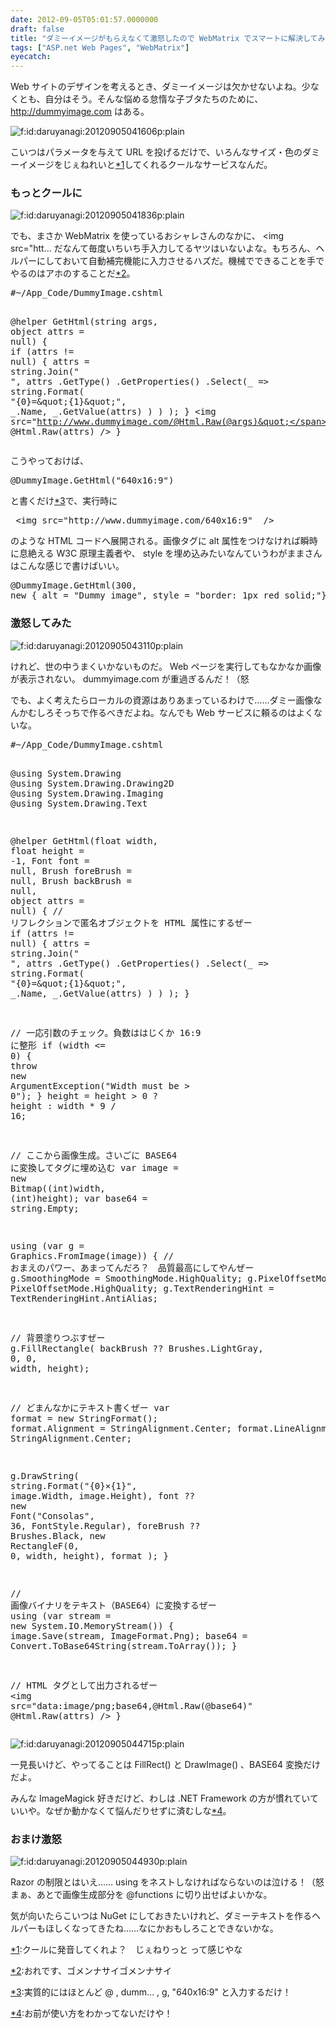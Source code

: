 ```yaml
---
date: 2012-09-05T05:01:57.0000000
draft: false
title: "ダミーイメージがもらえなくて激怒したので WebMatrix でスマートに解決してみたけど一部激怒した"
tags: ["ASP.net Web Pages", "WebMatrix"]
eyecatch: 
---
```

<p>Web サイトのデザインを考えるとき、ダミーイメージは欠かせないよね。少なくとも、自分はそう。そんな悩める怠惰な子ブタたちのために、 <a href="http://dummyimage.com">http://dummyimage.com</a> はある。</p><p><img src="20120905041606.png" alt="f:id:daruyanagi:20120905041606p:plain" title="f:id:daruyanagi:20120905041606p:plain" class="hatena-fotolife"></p><p>こいつはパラメータを与えて URL を投げるだけで、いろんなサイズ・色のダミーイメージをじぇねれいと<a href="#f1" name="fn1" title="クールに発音してくれよ？　じぇねりっと って感じやな">*1</a>してくれるクールなサービスなんだ。</p>

<div class="section">
<h3>もっとクールに</h3>
<p><img src="20120905041836.png" alt="f:id:daruyanagi:20120905041836p:plain" title="f:id:daruyanagi:20120905041836p:plain" class="hatena-fotolife"></p><p>でも、まさか WebMatrix を使っているおシャレさんのなかに、 &ltimg src="htt... だなんて毎度いちいち手入力してるヤツはいないよな。もちろん、ヘルパーにしておいて自動補完機能に入力させるハズだ。機械でできることを手でやるのはアホのすることだ<a href="#f2" name="fn2" title="おれです、ゴメンナサイゴメンナサイ">*2</a>。</p>
<pre class="code lang-cs" data-lang="cs" data-unlink>#~/App_Code/DummyImage.cshtml

@helper GetHtml(<span class="synType">string</span> args, <span class="synType">object</span> attrs = <span class="synConstant">null</span>)
{
<span class="synStatement">if</span> (attrs != <span class="synConstant">null</span>)
{
attrs = <span class="synType">string</span>.Join(<span class="synConstant">&quot; &quot;</span>, attrs
.GetType()
.GetProperties()
.Select(_ =&gt; <span class="synType">string</span>.Format(
<span class="synConstant">&quot;{0}=</span><span class="synSpecial">\&quot;</span><span class="synConstant">{1}</span><span class="synSpecial">\&quot;</span><span class="synConstant">&quot;</span>,
_.Name, _.GetValue(attrs)
)
)
);
}
&lt;img src=<span class="synConstant">&quot;http://www.dummyimage.com/@Html.Raw(@args)&quot;</span>
@Html.Raw(attrs) /&gt;
}
</pre><p>こうやっておけば、</p>
<pre class="code lang-cs" data-lang="cs" data-unlink>@DummyImage.GetHtml(<span class="synConstant">&quot;640x16:9&quot;</span>)
</pre><p>と書くだけ<a href="#f3" name="fn3" title="実質的にはほとんど @ , dumm... , g, "640x16:9" と入力するだけ！">*3</a>で、実行時に</p>
<pre class="code lang-cs" data-lang="cs" data-unlink> &lt;img src=<span class="synConstant">&quot;http://www.dummyimage.com/640x16:9&quot;</span>  /&gt;
</pre><p>のような HTML コードへ展開される。画像タグに alt 属性をつけなければ瞬時に息絶える W3C 原理主義者や、 style を埋め込みたいなんていうわがままさんはこんな感じで書けばいい。</p>
<pre class="code lang-cs" data-lang="cs" data-unlink>@DummyImage.GetHtml(<span class="synConstant">300</span>,
<span class="synStatement">new</span> { alt = <span class="synConstant">&quot;Dummy image&quot;</span>, style = <span class="synConstant">&quot;border: 1px red solid;&quot;</span>})
</pre>
</div>
<div class="section">
<h3>激怒してみた</h3>
<p><img src="20120905043110.png" alt="f:id:daruyanagi:20120905043110p:plain" title="f:id:daruyanagi:20120905043110p:plain" class="hatena-fotolife"></p><p>けれど、世の中うまくいかないものだ。 Web ページを実行してもなかなか画像が表示されない。 dummyimage.com が重過ぎるんだ！（怒</p><p>でも、よく考えたらローカルの資源はありあまっているわけで……ダミー画像なんかむしろそっちで作るべきだよね。なんでも Web サービスに頼るのはよくないな。</p><p></p>
<pre class="code lang-cs" data-lang="cs" data-unlink>#~/App_Code/DummyImage.cshtml

@<span class="synStatement">using</span> System.Drawing
@<span class="synStatement">using</span> System.Drawing.Drawing2D
@<span class="synStatement">using</span> System.Drawing.Imaging
@<span class="synStatement">using</span> System.Drawing.Text

@helper GetHtml(<span class="synType">float</span> width, <span class="synType">float</span> height = -<span class="synConstant">1</span>,
Font font = <span class="synConstant">null</span>,
Brush foreBrush = <span class="synConstant">null</span>, Brush backBrush = <span class="synConstant">null</span>,
<span class="synType">object</span> attrs = <span class="synConstant">null</span>)
{
<span class="synComment">// リフレクションで匿名オブジェクトを HTML 属性にするぜー</span>
<span class="synStatement">if</span> (attrs != <span class="synConstant">null</span>)
{
attrs = <span class="synType">string</span>.Join(<span class="synConstant">&quot; &quot;</span>, attrs
.GetType()
.GetProperties()
.Select(_ =&gt; <span class="synType">string</span>.Format(
<span class="synConstant">&quot;{0}=</span><span class="synSpecial">\&quot;</span><span class="synConstant">{1}</span><span class="synSpecial">\&quot;</span><span class="synConstant">&quot;</span>,
_.Name, _.GetValue(attrs)
)
)
);
}

<span class="synComment">// 一応引数のチェック。負数ははじくか 16:9 に整形</span>
<span class="synStatement">if</span> (width &lt;= <span class="synConstant">0</span>)
{
<span class="synStatement">throw</span> <span class="synStatement">new</span> ArgumentException(<span class="synConstant">&quot;Width must be &gt; 0&quot;</span>);
}
height = height &gt; <span class="synConstant">0</span> ? height : width * <span class="synConstant">9</span> / <span class="synConstant">16</span>;

<span class="synComment">// ここから画像生成。さいごに BASE64 に変換してタグに埋め込む</span>
var image = <span class="synStatement">new</span> Bitmap((<span class="synType">int</span>)width, (<span class="synType">int</span>)height);
var base64 = <span class="synType">string</span>.Empty;

<span class="synStatement">using</span> (var g = Graphics.FromImage(image))
{
<span class="synComment">// おまえのパワー、あまってんだろ？　品質最高にしてやんぜー</span>
g.SmoothingMode = SmoothingMode.HighQuality;
g.PixelOffsetMode = PixelOffsetMode.HighQuality;
g.TextRenderingHint = TextRenderingHint.AntiAlias;

<span class="synComment">// 背景塗りつぶすぜー</span>
g.FillRectangle(
backBrush ?? Brushes.LightGray,
<span class="synConstant">0</span>, <span class="synConstant">0</span>, width, height);

<span class="synComment">// どまんなかにテキスト書くぜー</span>
var format = <span class="synStatement">new</span> StringFormat();
format.Alignment = StringAlignment.Center;
format.LineAlignment = StringAlignment.Center;

g.DrawString(
<span class="synType">string</span>.Format(<span class="synConstant">&quot;{0}×{1}&quot;</span>, image.Width, image.Height),
font ?? <span class="synStatement">new</span> Font(<span class="synConstant">&quot;Consolas&quot;</span>, <span class="synConstant">36</span>, FontStyle.Regular),
foreBrush ?? Brushes.Black,
<span class="synStatement">new</span> RectangleF(<span class="synConstant">0</span>, <span class="synConstant">0</span>, width, height),
format
);
}

<span class="synComment">// 画像バイナリをテキスト（BASE64）に変換するぜー</span>
<span class="synStatement">using</span> (var stream = <span class="synStatement">new</span> System.IO.MemoryStream())
{
image.Save(stream, ImageFormat.Png);
base64 = Convert.ToBase64String(stream.ToArray());
}

<span class="synComment">// HTML タグとして出力されるぜー</span>
&lt;img src=<span class="synConstant">&quot;data:image/png;base64,@Html.Raw(@base64)&quot;</span>
@Html.Raw(attrs) /&gt;
}
</pre><p><img src="20120905044715.png" alt="f:id:daruyanagi:20120905044715p:plain" title="f:id:daruyanagi:20120905044715p:plain" class="hatena-fotolife"></p><p>一見長いけど、やってることは FillRect() と DrawImage() 、BASE64 変換だけだよ。</p><p>みんな ImageMagick 好きだけど、わしは .NET Framework の方が慣れていていいや。なぜか動かなくて悩んだりせずに済むしな<a href="#f4" name="fn4" title="お前が使い方をわかってないだけや！">*4</a>。</p>

</div>
<div class="section">
<h3>おまけ激怒</h3>
<p><img src="20120905044930.png" alt="f:id:daruyanagi:20120905044930p:plain" title="f:id:daruyanagi:20120905044930p:plain" class="hatena-fotolife"></p><p>Razor の制限とはいえ…… using をネストしなければならないのは泣ける！（怒<br />
まぁ、あとで画像生成部分を @functions に切り出せばよいかな。</p><p>気が向いたらこいつは NuGet にしておきたいけれど、ダミーテキストを作るヘルパーもほしくなってきたね……なにかおもしろことできないかな。</p>

</div><div class="footnote">
<p class="footnote"><a href="#fn1" name="f1" class="footnote-number">*1</a><span class="footnote-delimiter">:</span><span class="footnote-text">クールに発音してくれよ？　じぇねりっと って感じやな</span></p>
<p class="footnote"><a href="#fn2" name="f2" class="footnote-number">*2</a><span class="footnote-delimiter">:</span><span class="footnote-text">おれです、ゴメンナサイゴメンナサイ</span></p>
<p class="footnote"><a href="#fn3" name="f3" class="footnote-number">*3</a><span class="footnote-delimiter">:</span><span class="footnote-text">実質的にはほとんど @ , dumm... , g, "640x16:9" と入力するだけ！</span></p>
<p class="footnote"><a href="#fn4" name="f4" class="footnote-number">*4</a><span class="footnote-delimiter">:</span><span class="footnote-text">お前が使い方をわかってないだけや！</span></p>
</div>